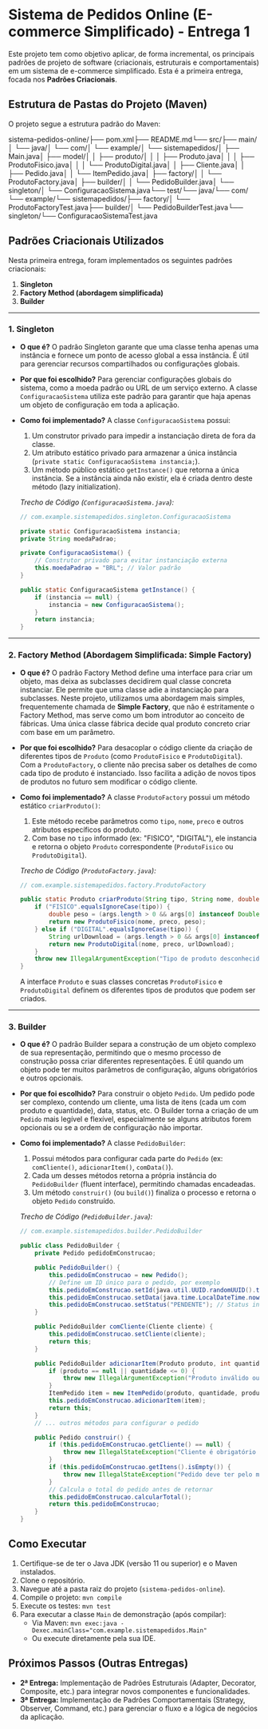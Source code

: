 # Sistema de Pedidos Online (E-commerce Simplificado) - Entrega 1

Este projeto tem como objetivo aplicar, de forma incremental, os principais padrões de projeto de software (criacionais, estruturais e comportamentais) em um sistema de e-commerce simplificado. Esta é a primeira entrega, focada nos **Padrões Criacionais**.

## Estrutura de Pastas do Projeto (Maven)

O projeto segue a estrutura padrão do Maven:

sistema-pedidos-online/├── pom.xml├── README.md└── src/├── main/│   └── java/│       └── com/│           └── example/│               └── sistemapedidos/│                   ├── Main.java│                   ├── model/│                   │   ├── produto/│                   │   │   ├── Produto.java│                   │   │   ├── ProdutoFisico.java│                   │   │   └── ProdutoDigital.java│                   │   ├── Cliente.java│                   │   ├── Pedido.java│                   │   └── ItemPedido.java│                   ├── factory/│                   │   └── ProdutoFactory.java│                   ├── builder/│                   │   └── PedidoBuilder.java│                   └── singleton/│                       └── ConfiguracaoSistema.java└── test/└── java/└── com/└── example/└── sistemapedidos/├── factory/│   └── ProdutoFactoryTest.java├── builder/│   └── PedidoBuilderTest.java└── singleton/└── ConfiguracaoSistemaTest.java
## Padrões Criacionais Utilizados

Nesta primeira entrega, foram implementados os seguintes padrões criacionais:

1.  **Singleton**
2.  **Factory Method (abordagem simplificada)**
3.  **Builder**

---

### 1. Singleton

* **O que é?**
    O padrão Singleton garante que uma classe tenha apenas uma instância e fornece um ponto de acesso global a essa instância. É útil para gerenciar recursos compartilhados ou configurações globais.

* **Por que foi escolhido?**
    Para gerenciar configurações globais do sistema, como a moeda padrão ou URL de um serviço externo. A classe `ConfiguracaoSistema` utiliza este padrão para garantir que haja apenas um objeto de configuração em toda a aplicação.

* **Como foi implementado?**
    A classe `ConfiguracaoSistema` possui:
    1.  Um construtor privado para impedir a instanciação direta de fora da classe.
    2.  Um atributo estático privado para armazenar a única instância (`private static ConfiguracaoSistema instancia;`).
    3.  Um método público estático `getInstance()` que retorna a única instância. Se a instância ainda não existir, ela é criada dentro deste método (lazy initialization).

    *Trecho de Código (`ConfiguracaoSistema.java`):*
    ```java
    // com.example.sistemapedidos.singleton.ConfiguracaoSistema

    private static ConfiguracaoSistema instancia;
    private String moedaPadrao;

    private ConfiguracaoSistema() {
        // Construtor privado para evitar instanciação externa
        this.moedaPadrao = "BRL"; // Valor padrão
    }

    public static ConfiguracaoSistema getInstance() {
        if (instancia == null) {
            instancia = new ConfiguracaoSistema();
        }
        return instancia;
    }
    ```

---

### 2. Factory Method (Abordagem Simplificada: Simple Factory)

* **O que é?**
    O padrão Factory Method define uma interface para criar um objeto, mas deixa as subclasses decidirem qual classe concreta instanciar. Ele permite que uma classe adie a instanciação para subclasses.
    Neste projeto, utilizamos uma abordagem mais simples, frequentemente chamada de **Simple Factory**, que não é estritamente o Factory Method, mas serve como um bom introdutor ao conceito de fábricas. Uma única classe fábrica decide qual produto concreto criar com base em um parâmetro.

* **Por que foi escolhido?**
    Para desacoplar o código cliente da criação de diferentes tipos de `Produto` (como `ProdutoFisico` e `ProdutoDigital`). Com a `ProdutoFactory`, o cliente não precisa saber os detalhes de como cada tipo de produto é instanciado. Isso facilita a adição de novos tipos de produtos no futuro sem modificar o código cliente.

* **Como foi implementado?**
    A classe `ProdutoFactory` possui um método estático `criarProduto()`:
    1.  Este método recebe parâmetros como `tipo`, `nome`, `preco` e outros atributos específicos do produto.
    2.  Com base no `tipo` informado (ex: "FISICO", "DIGITAL"), ele instancia e retorna o objeto `Produto` correspondente (`ProdutoFisico` ou `ProdutoDigital`).

    *Trecho de Código (`ProdutoFactory.java`):*
    ```java
    // com.example.sistemapedidos.factory.ProdutoFactory

    public static Produto criarProduto(String tipo, String nome, double preco, Object... args) {
        if ("FISICO".equalsIgnoreCase(tipo)) {
            double peso = (args.length > 0 && args[0] instanceof Double) ? (Double) args[0] : 0.0;
            return new ProdutoFisico(nome, preco, peso);
        } else if ("DIGITAL".equalsIgnoreCase(tipo)) {
            String urlDownload = (args.length > 0 && args[0] instanceof String) ? (String) args[0] : "";
            return new ProdutoDigital(nome, preco, urlDownload);
        }
        throw new IllegalArgumentException("Tipo de produto desconhecido: " + tipo);
    }
    ```
    A interface `Produto` e suas classes concretas `ProdutoFisico` e `ProdutoDigital` definem os diferentes tipos de produtos que podem ser criados.

---

### 3. Builder

* **O que é?**
    O padrão Builder separa a construção de um objeto complexo de sua representação, permitindo que o mesmo processo de construção possa criar diferentes representações. É útil quando um objeto pode ter muitos parâmetros de configuração, alguns obrigatórios e outros opcionais.

* **Por que foi escolhido?**
    Para construir o objeto `Pedido`. Um pedido pode ser complexo, contendo um cliente, uma lista de itens (cada um com produto e quantidade), data, status, etc. O Builder torna a criação de um `Pedido` mais legível e flexível, especialmente se alguns atributos forem opcionais ou se a ordem de configuração não importar.

* **Como foi implementado?**
    A classe `PedidoBuilder`:
    1.  Possui métodos para configurar cada parte do `Pedido` (ex: `comCliente()`, `adicionarItem()`, `comData()`).
    2.  Cada um desses métodos retorna a própria instância do `PedidoBuilder` (fluent interface), permitindo chamadas encadeadas.
    3.  Um método `construir()` (ou `build()`) finaliza o processo e retorna o objeto `Pedido` construído.

    *Trecho de Código (`PedidoBuilder.java`):*
    ```java
    // com.example.sistemapedidos.builder.PedidoBuilder

    public class PedidoBuilder {
        private Pedido pedidoEmConstrucao;

        public PedidoBuilder() {
            this.pedidoEmConstrucao = new Pedido();
            // Define um ID único para o pedido, por exemplo
            this.pedidoEmConstrucao.setId(java.util.UUID.randomUUID().toString());
            this.pedidoEmConstrucao.setData(java.time.LocalDateTime.now()); // Data atual por padrão
            this.pedidoEmConstrucao.setStatus("PENDENTE"); // Status inicial
        }

        public PedidoBuilder comCliente(Cliente cliente) {
            this.pedidoEmConstrucao.setCliente(cliente);
            return this;
        }

        public PedidoBuilder adicionarItem(Produto produto, int quantidade) {
            if (produto == null || quantidade <= 0) {
                throw new IllegalArgumentException("Produto inválido ou quantidade deve ser positiva.");
            }
            ItemPedido item = new ItemPedido(produto, quantidade, produto.getPreco());
            this.pedidoEmConstrucao.adicionarItem(item);
            return this;
        }
        // ... outros métodos para configurar o pedido

        public Pedido construir() {
            if (this.pedidoEmConstrucao.getCliente() == null) {
                throw new IllegalStateException("Cliente é obrigatório para construir o pedido.");
            }
            if (this.pedidoEmConstrucao.getItens().isEmpty()) {
                throw new IllegalStateException("Pedido deve ter pelo menos um item.");
            }
            // Calcula o total do pedido antes de retornar
            this.pedidoEmConstrucao.calcularTotal();
            return this.pedidoEmConstrucao;
        }
    }
    ```

## Como Executar

1.  Certifique-se de ter o Java JDK (versão 11 ou superior) e o Maven instalados.
2.  Clone o repositório.
3.  Navegue até a pasta raiz do projeto (`sistema-pedidos-online`).
4.  Compile o projeto: `mvn compile`
5.  Execute os testes: `mvn test`
6.  Para executar a classe `Main` de demonstração (após compilar):
    * Via Maven: `mvn exec:java -Dexec.mainClass="com.example.sistemapedidos.Main"`
    * Ou execute diretamente pela sua IDE.

## Próximos Passos (Outras Entregas)

* **2ª Entrega:** Implementação de Padrões Estruturais (Adapter, Decorator, Composite, etc.) para integrar novos componentes e funcionalidades.
* **3ª Entrega:** Implementação de Padrões Comportamentais (Strategy, Observer, Command, etc.) para gerenciar o fluxo e a lógica de negócios da aplicação.
